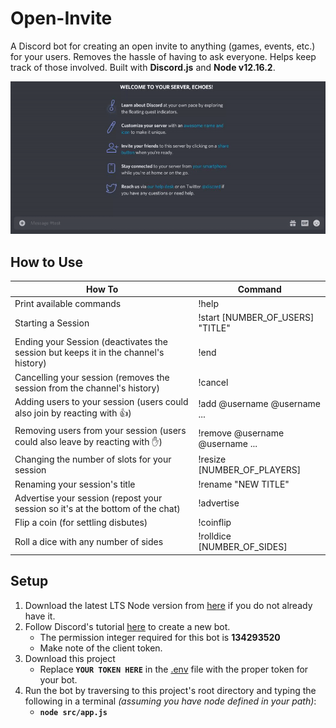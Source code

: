 # Open-Invite

A Discord bot for creating an open invite to anything (games, events, etc.) for your users. Removes the hassle of having to ask everyone. Helps keep track of those involved. Built with **Discord.js** and **Node v12.16.2**.

![GIF of the bot in action](/docs/example.gif)

## How to Use

| How To                                                                              | Command                                        |
| ------------------------------------------------------------------------------------| ---------------------------------------------- |
| Print available commands                                                            | !help                                          |
| Starting a Session                                                                  | !start [NUMBER_OF_USERS] "TITLE"               |
| Ending your Session (deactivates the session but keeps it in the channel's history) | !end                                           |
| Cancelling your session (removes the session from the channel's history)            | !cancel                                        |
| Adding users to your session (users could also join by reacting with 👍)            | !add @username @username ...                   |
| Removing users from your session (users could also leave by reacting with ✋)       | !remove @username @username ...                |
| Changing the number of slots for your session                                       | !resize [NUMBER_OF_PLAYERS]                    |
| Renaming your session's title                                                       | !rename "NEW TITLE"                            |
| Advertise your session (repost your session so it's at the bottom of the chat)      | !advertise                                     |
| Flip a coin (for settling disbutes)                                                 | !coinflip                                      |
| Roll a dice with any number of sides                                                | !rolldice [NUMBER_OF_SIDES]                    |

## Setup

1. Download the latest LTS Node version from [here](https://nodejs.org/en/) if you do not already have it.
2. Follow Discord's tutorial [here](https://discord.onl/2019/03/21/how-to-set-up-a-bot-application/) to create a new bot.
   - The permission integer required for this bot is **134293520**
   - Make note of the client token.
3. Download this project
   - Replace **`YOUR TOKEN HERE`** in the [.env](.env) file with the proper token for your bot.
4. Run the bot by traversing to this project's root directory and typing the following in a terminal _(assuming you have node defined in your path)_:
   - **`node src/app.js`**
